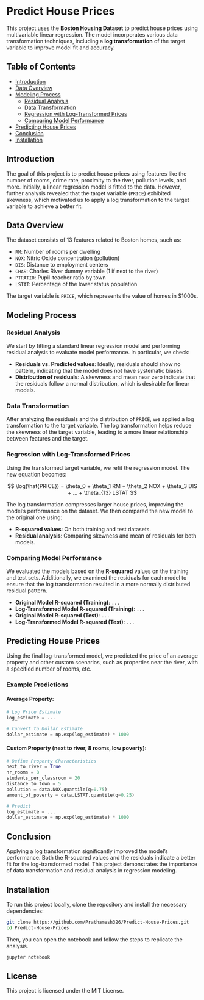 
# Predict House Prices

This project uses the **Boston Housing Dataset** to predict house prices using multivariable linear regression. The model incorporates various data transformation techniques, including a **log transformation** of the target variable to improve model fit and accuracy.

## Table of Contents
- [Introduction](#introduction)
- [Data Overview](#data-overview)
- [Modeling Process](#modeling-process)
  - [Residual Analysis](#residual-analysis)
  - [Data Transformation](#data-transformation)
  - [Regression with Log-Transformed Prices](#regression-with-log-transformed-prices)
  - [Comparing Model Performance](#comparing-model-performance)
- [Predicting House Prices](#predicting-house-prices)
- [Conclusion](#conclusion)
- [Installation](#installation)

## Introduction

The goal of this project is to predict house prices using features like the number of rooms, crime rate, proximity to the river, pollution levels, and more. Initially, a linear regression model is fitted to the data. However, further analysis revealed that the target variable (`PRICE`) exhibited skewness, which motivated us to apply a log transformation to the target variable to achieve a better fit.

## Data Overview

The dataset consists of 13 features related to Boston homes, such as:
- `RM`: Number of rooms per dwelling
- `NOX`: Nitric Oxide concentration (pollution)
- `DIS`: Distance to employment centers
- `CHAS`: Charles River dummy variable (1 if next to the river)
- `PTRATIO`: Pupil-teacher ratio by town
- `LSTAT`: Percentage of the lower status population

The target variable is `PRICE`, which represents the value of homes in $1000s.

## Modeling Process

### Residual Analysis

We start by fitting a standard linear regression model and performing residual analysis to evaluate model performance. In particular, we check:
- **Residuals vs. Predicted values**: Ideally, residuals should show no pattern, indicating that the model does not have systematic biases.
- **Distribution of residuals**: A skewness and mean near zero indicate that the residuals follow a normal distribution, which is desirable for linear models.

### Data Transformation

After analyzing the residuals and the distribution of `PRICE`, we applied a log transformation to the target variable. The log transformation helps reduce the skewness of the target variable, leading to a more linear relationship between features and the target.

### Regression with Log-Transformed Prices

Using the transformed target variable, we refit the regression model. The new equation becomes:

$$ \log(\hat{PRICE}) = \theta_0 + \theta_1 RM + \theta_2 NOX + \theta_3 DIS + ... + \theta_{13} LSTAT $$

The log transformation compresses larger house prices, improving the model’s performance on the dataset. We then compared the new model to the original one using:
- **R-squared values**: On both training and test datasets.
- **Residual analysis**: Comparing skewness and mean of residuals for both models.

### Comparing Model Performance

We evaluated the models based on the **R-squared** values on the training and test sets. Additionally, we examined the residuals for each model to ensure that the log transformation resulted in a more normally distributed residual pattern.

- **Original Model R-squared (Training)**: `...`
- **Log-Transformed Model R-squared (Training)**: `...`
- **Original Model R-squared (Test)**: `...`
- **Log-Transformed Model R-squared (Test)**: `...`

## Predicting House Prices

Using the final log-transformed model, we predicted the price of an average property and other custom scenarios, such as properties near the river, with a specified number of rooms, etc.

### Example Predictions

#### Average Property:
```python
# Log Price Estimate
log_estimate = ...

# Convert to Dollar Estimate
dollar_estimate = np.exp(log_estimate) * 1000
```

#### Custom Property (next to river, 8 rooms, low poverty):
```python
# Define Property Characteristics
next_to_river = True
nr_rooms = 8
students_per_classroom = 20
distance_to_town = 5
pollution = data.NOX.quantile(q=0.75)
amount_of_poverty = data.LSTAT.quantile(q=0.25)

# Predict
log_estimate = ...
dollar_estimate = np.exp(log_estimate) * 1000
```

## Conclusion

Applying a log transformation significantly improved the model’s performance. Both the R-squared values and the residuals indicate a better fit for the log-transformed model. This project demonstrates the importance of data transformation and residual analysis in regression modeling.

## Installation

To run this project locally, clone the repository and install the necessary dependencies:

```bash
git clone https://github.com/Prathamesh326/Predict-House-Prices.git
cd Predict-House-Prices
```

Then, you can open the notebook and follow the steps to replicate the analysis.

```bash
jupyter notebook
```

## License

This project is licensed under the MIT License.
